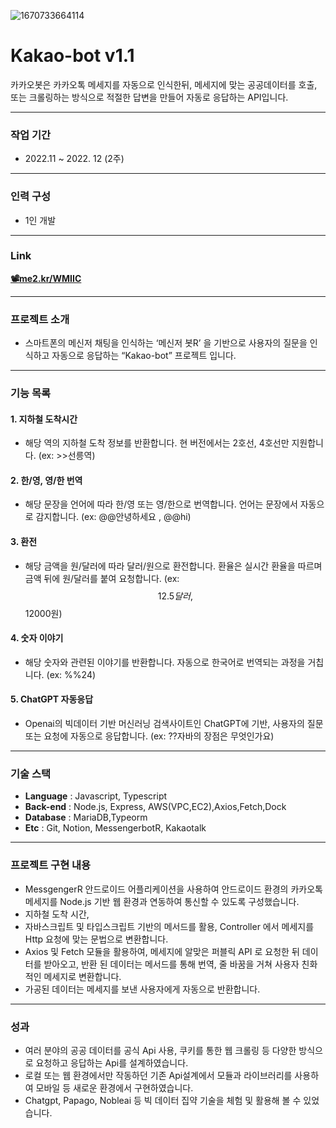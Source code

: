 ![1670733664114](https://user-images.githubusercontent.com/109185297/209898828-1f463f7a-51ea-4c04-8071-6783c8e95399.jpg)




# Kakao-bot v1.1
카카오봇은 카카오톡 메세지를 자동으로 인식한뒤, 메세지에 맞는 공공데이터를 호출,
또는 크롤링하는 방식으로 적절한 답변을 만들어 자동로 응답하는 API입니다.

***

### **작업 기간**

- 2022.11 ~ 2022. 12 (2주)

***

### **인력 구성**

- 1인 개발

***

### **Link**

<aside>


[**📽️me2.kr/WMIIC**](https://me2.kr/WMIIC)



***

### **프로젝트 소개**

- 스마트폰의 메신저 채팅을 인식하는 ‘메신저 봇R’ 을 기반으로 사용자의 질문을 인식하고 자동으로 응답하는 “Kakao-bot” 프로젝트 입니다.

***

### **기능 목록**
#### 1. 지하철 도착시간
- 해당 역의 지하철 도착 정보를 반환합니다. 현 버전에서는 2호선, 4호선만 지원합니다. (ex: >>선릉역)
 
#### 2. 한/영, 영/한 번역
-  해당 문장을 언어에 따라 한/영 또는 영/한으로 번역합니다. 언어는 문장에서 자동으로 감지합니다.
(ex: @@안녕하세요 , @@hi)
#### 3. 환전
- 해당 금액을 원/달러에 따라 달러/원으로 환전합니다. 환율은 실시간 환율을 따르며 금액 뒤에 원/달러를 붙여 요청합니다. 
(ex: $$12.5달러 , $$12000원)
#### 4. 숫자 이야기
- 해당 숫자와 관련된 이야기를 반환합니다. 자동으로 한국어로 번역되는 과정을 거칩니다. (ex: %%24)
#### 5. ChatGPT 자동응답
- Openai의 빅데이터 기반 머신러닝 검색사이트인 ChatGPT에 기반, 사용자의 질문 또는 요청에 자동으로 응답합니다. (ex: ??자바의 장점은 무엇인가요)

***

### **기술 스택**

- **Language** : Javascript, Typescript
- **Back-end** : Node.js, Express, AWS(VPC,EC2),Axios,Fetch,Dock
- **Database** : MariaDB,Typeorm
- **Etc** : Git, Notion, MessengerbotR, Kakaotalk

***

### **프로젝트 구현 내용**

- MessgengerR 안드로이드 어플리케이션을 사용하여 안드로이드 환경의 카카오톡 메세지를 Node.js 기반 웹 환경과 연동하여 통신할 수 있도록 구성했습니다.
- 지하철 도착 시간,
- 자바스크립트 및 타입스크립트 기반의 메서드를 활용, Controller 에서 메세지를 Http 요청에 맞는 문법으로 변환합니다.
- Axios 및 Fetch 모듈을 활용하여, 메세지에 알맞은 퍼블릭 API 로 요청한 뒤 데이터를 받아오고, 반환 된 데이터는 메서드를 통해 번역, 줄 바꿈을 거쳐 사용자 친화적인 메세지로 변환합니다.
- 가공된 데이터는 메세지를 보낸 사용자에게 자동으로 반환합니다.

***

### **성과**

- 여러 분야의 공공 데이터를 공식 Api 사용, 쿠키를 통한 웹 크롤링 등 다양한 방식으로 요청하고 응답하는 Api를 설계하였습니다.
- 로컬 또는 웹 환경에서만 작동하던 기존 Api설계에서 모듈과 라이브러리를 사용하여 모바일 등 새로운 환경에서 구현하였습니다.
- Chatgpt, Papago, Nobleai 등 빅 데이터 집약 기술을 체험 및 활용해 볼 수 있었습니다.
